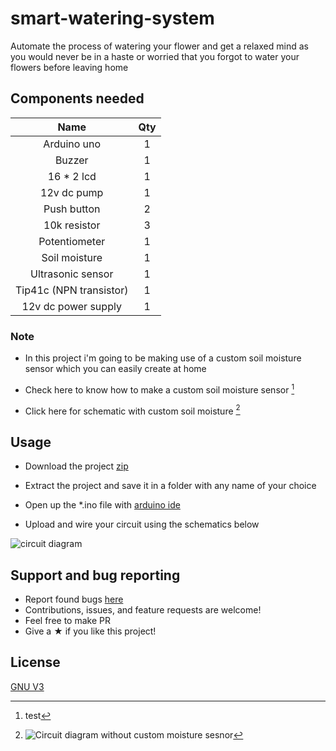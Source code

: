 # smart-watering-system

Automate the process of watering your flower and get a relaxed mind as you would never be in a haste or worried that you forgot to water your flowers before leaving home 

## Components needed

| Name | Qty |
| :---: | :---: |
| Arduino uno | 1 |
| Buzzer | 1 |
| 16 * 2 lcd | 1 |
| 12v dc pump | 1 |
| Push button | 2 |
| 10k resistor | 3 | 
| Potentiometer | 1 |
| Soil moisture | 1 |
| Ultrasonic sensor | 1 |
| Tip41c (NPN transistor) | 1 |
| 12v dc power supply | 1 |

### Note 

- In this project i'm going to be making use of a custom soil moisture sensor which you can easily create at home

- Check here to know how to make a custom soil moisture sensor [^1]
[^1]: test

- Click here for schematic with custom soil moisture [^2]
[^2]: ![Circuit diagram without custom moisture sesnor](https://user-images.githubusercontent.com/65239245/185812297-cc50666b-79a8-4393-af1d-9c09d9c1bcae.png)

## Usage 

- Download the project [zip](https://github.com/n1lby73/smart-watering-system/archive/refs/heads/main.zip)

- Extract the project and save it in a folder with any name of your choice 

- Open up the *.ino file with [arduino ide](https://www.arduino.cc/en/software)

- Upload and wire your circuit using the schematics below

<!-- ### Schematic notation

- > & + ==> switch for next and increasing values

- < & - ==> switch for previous selection and decreasing values

- + pulldown ==> pulldown resistor for the increase button

- - pulldown ==> pulldown resistor for the decrease button

- Contrast ==> potetiometer to vary lcd contrast -->

![circuit diagram](https://user-images.githubusercontent.com/65239245/185811462-699d7f81-4db8-4ba8-acc4-001bdbfc1be7.png)


<!-- ![circuit diagram](https://user-images.githubusercontent.com/65239245/185797693-7a724a13-d6d0-490f-876e-09ca4026632a.png) -->


## Support and bug reporting
- Report found bugs [here](https://github.com/n1lby73/smart-watering-system/issues)
- Contributions, issues, and feature requests are welcome!
- Feel free to make PR
- Give a ★ if you like this project!

## License

[GNU V3](https://github.com/n1lby73/remote-shutdown/blob/main/LICENSE)
